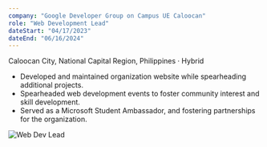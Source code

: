 ```yaml
---
company: "Google Developer Group on Campus UE Caloocan"
role: "Web Development Lead"
dateStart: "04/17/2023"
dateEnd: "06/16/2024"
---
```


Caloocan City, National Capital Region, Philippines · Hybrid

- Developed and maintained organization website while spearheading additional projects.
- Spearheaded web development events to foster community interest and skill development.
- Served as a Microsoft Student Ambassador, and fostering partnerships for the organization.

<div class="flex flex-col md:flex-row items-start md:items-center gap-6">
    <div class="flex-wrap w-11/12 md:w-1/3">
        <img src="https://media.licdn.com/dms/image/v2/D562DAQG5VgOp7fX9_A/profile-treasury-image-shrink_800_800/profile-treasury-image-shrink_800_800/0/1719668535270?e=1730703600&v=beta&t=9uZtx0i6hayxJ2rcTZTw8wXJPgZnQf-TiUfXPd3i6Uk" alt="Web Dev Lead" class="shadow-md rounded-md">
    </div>
</div>

